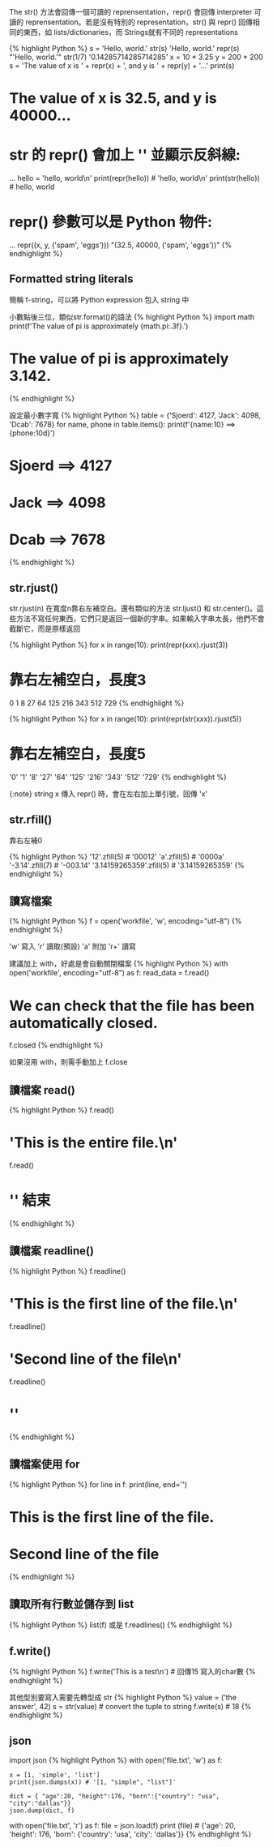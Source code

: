 The str() 方法會回傳一個可讀的 reprensentation，repr() 會回傳 interpreter 可讀的 reprensentation。若是沒有特別的 representation，str() 與 repr() 回傳相同的東西，如 lists/dictionaries，而 Strings就有不同的 representations

{% highlight Python %}
s = 'Hello, world.'
str(s)
'Hello, world.'
repr(s)
"'Hello, world.'"
str(1/7)
'0.14285714285714285'
x = 10 * 3.25
y = 200 * 200
s = 'The value of x is ' + repr(x) + ', and y is ' + repr(y) + '...'
print(s)
# The value of x is 32.5, and y is 40000...
# str 的 repr() 會加上 '' 並顯示反斜線:
... hello = 'hello, world\n'
print(repr(hello)) # 'hello, world\n'
print(str(hello))  # hello, world 

# repr() 參數可以是 Python 物件:
... repr((x, y, ('spam', 'eggs')))
"(32.5, 40000, ('spam', 'eggs'))"
{% endhighlight %}

## Formatted string literals 
簡稱 f-string，可以將 Python expression 包入 string 中

小數點後三位，類似str.format()的語法
{% highlight Python %}
import math
print(f'The value of pi is approximately {math.pi:.3f}.')
# The value of pi is approximately 3.142.
{% endhighlight %}

設定最小數字寬
{% highlight Python %}
table = {'Sjoerd': 4127, 'Jack': 4098, 'Dcab': 7678}
for name, phone in table.items():
    print(f'{name:10} ==> {phone:10d}')
# Sjoerd     ==>       4127
# Jack       ==>       4098
# Dcab       ==>       7678
{% endhighlight %}

## str.rjust()
str.rjust(n) 在寬度n靠右左補空白。還有類似的方法 str.ljust() 和 str.center()。這些方法不寫任何東西，它們只是返回一個新的字串。如果輸入字串太長，他們不會截斷它，而是原樣返回

{% highlight Python %}
for x in range(10):
    print(repr(x*x*x).rjust(3))

# 靠右左補空白，長度3

  0
  1
  8
 27
 64
125
216
343
512
729
{% endhighlight %}

{% highlight Python %}
for x in range(10):
    print(repr(str(x*x*x)).rjust(5))

# 靠右左補空白，長度5

 '0'
 '1'
 '8'
'27'
'64'
'125'
'216'
'343'
'512'
'729'
{% endhighlight %}

{:note}
string x 傳入 repr() 時，會在左右加上單引號，回傳 'x'

## str.rfill()

靠右左補0

{% highlight Python %}
'12'.zfill(5)               # '00012'
'a'.zfill(5)                # '0000a'
'-3.14'.zfill(7)            # '-003.14'
'3.14159265359'.zfill(5)    # '3.14159265359'
{% endhighlight %}

## 讀寫檔案
{% highlight Python %}
f = open('workfile', 'w', encoding="utf-8")
{% endhighlight %}

'w' 寫入
'r' 讀取(預設)
'a' 附加
'r+' 讀寫

建議加上 with，好處是會自動關閉檔案
{% highlight Python %}
with open('workfile', encoding="utf-8") as f:
    read_data = f.read()

# We can check that the file has been automatically closed.
f.closed
{% endhighlight %}

如果沒用 with，則需手動加上 f.close

## 讀檔案 read()
{% highlight Python %}
f.read()
# 'This is the entire file.\n'
f.read()
# '' 結束

{% endhighlight %}

## 讀檔案 readline()
{% highlight Python %}
f.readline()
# 'This is the first line of the file.\n'
f.readline()
# 'Second line of the file\n'
f.readline()
# ''
{% endhighlight %}

## 讀檔案使用 for
{% highlight Python %}
for line in f:
    print(line, end='')
# This is the first line of the file.
# Second line of the file
{% endhighlight %}

## 讀取所有行數並儲存到 list
{% highlight Python %}
list(f) 或是 f.readlines()
{% endhighlight %}

## f.write()
{% highlight Python %}
f.write('This is a test\n') # 回傳15 寫入的char數
{% endhighlight %}

其他型別要寫入需要先轉型成 str
{% highlight Python %}
value = ('the answer', 42)
s = str(value)  # convert the tuple to string
f.write(s) # 18
{% endhighlight %}

## json

import json
{% highlight Python %}
with open('file.txt', 'w') as f:

    x = [1, 'simple', 'list']
    print(json.dumps(x)) # '[1, "simple", "list"]'

    dict = { "age":20, "height":176, "born":{"country": "usa", "city":"dallas"}}
    json.dump(dict, f)

with open('file.txt', 'r') as f:
    file = json.load(f)
    print (file) # {'age': 20, 'height': 176, 'born': {'country': 'usa', 'city': 'dallas'}}
{% endhighlight %}

